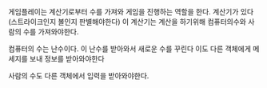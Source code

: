 게임플레이는 계산기로부터 수를 가져와 게임을 진행하는 역할을 한다.
계산기가 있다(스트라이크인지 볼인지 판별해야한다)
이 계산기는 계산을 하기위해 컴퓨터의수와 사람의 수를 가져와야한다.

컴퓨터의 수는 난수이다. 이 난수를 받아와서 새로운 수를 꾸린다
이도 다른 객체에게 메세지를 보내 정보를 받아와야한다

사람의 수도 다른 객체에서 입력을 받아와야한다.

